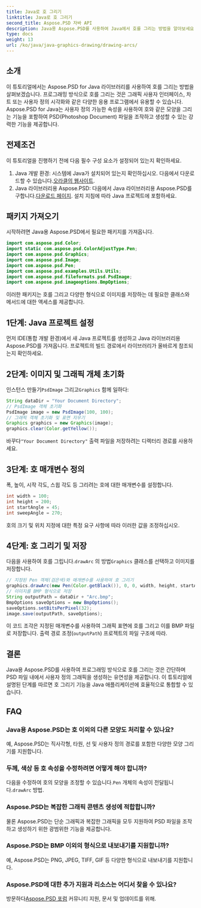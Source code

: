 ```yaml
---
title: Java로 호 그리기
linktitle: Java로 호 그리기
second_title: Aspose.PSD 자바 API
description: Java용 Aspose.PSD를 사용하여 Java에서 호를 그리는 방법을 알아보세요. 그래픽 애플리케이션에 대한 코드 예제가 포함된 단계별 튜토리얼입니다.
type: docs
weight: 13
url: /ko/java/java-graphics-drawing/drawing-arcs/
---
```

## 소개
이 튜토리얼에서는 Aspose.PSD for Java 라이브러리를 사용하여 호를 그리는 방법을 살펴보겠습니다. 프로그래밍 방식으로 호를 그리는 것은 그래픽 사용자 인터페이스, 차트 또는 사용자 정의 시각화와 같은 다양한 응용 프로그램에서 유용할 수 있습니다. Aspose.PSD for Java는 사용자 정의 가능한 속성을 사용하여 호와 같은 모양을 그리는 기능을 포함하여 PSD(Photoshop Document) 파일을 조작하고 생성할 수 있는 강력한 기능을 제공합니다.
## 전제조건
이 튜토리얼을 진행하기 전에 다음 필수 구성 요소가 설정되어 있는지 확인하세요.
1.  Java 개발 환경: 시스템에 Java가 설치되어 있는지 확인하십시오. 다음에서 다운로드할 수 있습니다.[오라클의 웹사이트](https://www.oracle.com/java/).
2.  Java 라이브러리용 Aspose.PSD: 다음에서 Java 라이브러리용 Aspose.PSD를 구합니다.[다운로드 페이지](https://releases.aspose.com/psd/java/). 설치 지침에 따라 Java 프로젝트에 포함하세요.
## 패키지 가져오기
시작하려면 Java용 Aspose.PSD에서 필요한 패키지를 가져옵니다.
```java
import com.aspose.psd.Color;
import static com.aspose.psd.ColorAdjustType.Pen;
import com.aspose.psd.Graphics;
import com.aspose.psd.Image;
import com.aspose.psd.Pen;
import com.aspose.psd.examples.Utils.Utils;
import com.aspose.psd.fileformats.psd.PsdImage;
import com.aspose.psd.imageoptions.BmpOptions;
```
이러한 패키지는 호를 그리고 다양한 형식으로 이미지를 저장하는 데 필요한 클래스와 메서드에 대한 액세스를 제공합니다.
## 1단계: Java 프로젝트 설정
먼저 IDE(통합 개발 환경)에서 새 Java 프로젝트를 생성하고 Java 라이브러리용 Aspose.PSD를 가져옵니다. 프로젝트의 빌드 경로에서 라이브러리가 올바르게 참조되는지 확인하세요.
## 2단계: 이미지 및 그래픽 개체 초기화
 인스턴스 만들기`PsdImage` 그리고`Graphics` 함께 일하다:
```java
String dataDir = "Your Document Directory";
// PsdImage 객체 초기화
PsdImage image = new PsdImage(100, 100);
// 그래픽 객체 초기화 및 표면 지우기
Graphics graphics = new Graphics(image);
graphics.clear(Color.getYellow());
```
 바꾸다`"Your Document Directory"` 출력 파일을 저장하려는 디렉터리 경로를 사용하세요.
## 3단계: 호 매개변수 정의
폭, 높이, 시작 각도, 스윕 각도 등 그리려는 호에 대한 매개변수를 설정합니다.
```java
int width = 100;
int height = 200;
int startAngle = 45;
int sweepAngle = 270;
```
호의 크기 및 위치 지정에 대한 특정 요구 사항에 따라 이러한 값을 조정하십시오.
## 4단계: 호 그리기 및 저장
 다음을 사용하여 호를 그립니다.`drawArc` 의 방법`Graphics` 클래스를 선택하고 이미지를 저장합니다.
```java
// 지정된 Pen 객체(검은색)와 매개변수를 사용하여 호 그리기
graphics.drawArc(new Pen(Color.getBlack()), 0, 0, width, height, startAngle, sweepAngle);
// 이미지를 BMP 형식으로 저장
String outputPath = dataDir + "Arc.bmp";
BmpOptions saveOptions = new BmpOptions();
saveOptions.setBitsPerPixel(32);
image.save(outputPath, saveOptions);
```
이 코드 조각은 지정된 매개변수를 사용하여 그래픽 표면에 호를 그리고 이를 BMP 파일로 저장합니다. 출력 경로 조정(`outputPath`) 프로젝트의 파일 구조에 따라.

## 결론
Java용 Aspose.PSD를 사용하여 프로그래밍 방식으로 호를 그리는 것은 간단하며 PSD 파일 내에서 사용자 정의 그래픽을 생성하는 유연성을 제공합니다. 이 튜토리얼에 설명된 단계를 따르면 호 그리기 기능을 Java 애플리케이션에 효율적으로 통합할 수 있습니다.

## FAQ
### Java용 Aspose.PSD는 호 이외의 다른 모양도 처리할 수 있나요?
예, Aspose.PSD는 직사각형, 타원, 선 및 사용자 정의 경로를 포함한 다양한 모양 그리기를 지원합니다.
### 두께, 색상 등 호 속성을 수정하려면 어떻게 해야 합니까?
 다음을 수정하여 호의 모양을 조정할 수 있습니다.`Pen` 개체의 속성이 전달됩니다.`drawArc` 방법.
### Aspose.PSD는 복잡한 그래픽 콘텐츠 생성에 적합합니까?
물론 Aspose.PSD는 단순 그래픽과 복잡한 그래픽을 모두 지원하여 PSD 파일을 조작하고 생성하기 위한 광범위한 기능을 제공합니다.
### Aspose.PSD는 BMP 이외의 형식으로 내보내기를 지원합니까?
예, Aspose.PSD는 PNG, JPEG, TIFF, GIF 등 다양한 형식으로 내보내기를 지원합니다.
### Aspose.PSD에 대한 추가 지원과 리소스는 어디서 찾을 수 있나요?
 방문하다[Aspose.PSD 포럼](https://forum.aspose.com/c/psd/34) 커뮤니티 지원, 문서 및 업데이트를 위해.
